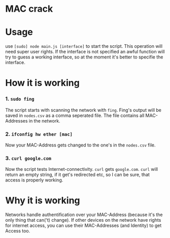 MAC crack
=========

# Usage

use `[sudo] node main.js [interface]` to start the script.
This operation will need super user rights.
If the interface is not specified an awful function will try to guess a working interface, so at the moment it's better to specifie the interface.

# **How** it is working

### 1. `sudo fing` 
The script starts with scanning the network with `fing`. Fing's output will be saved in `nodes.csv` as a comma seperated file. The file contains all MAC-Addresses in the network.

### 2. `ifconfig hw ether [mac]`
Now your MAC-Address gets changed to the one's in the `nodes.csv` file.

### 3. `curl google.com`
Now the script tests Internet-connectivity. `curl` gets `google.com`.
`curl` will return an empty string, if it get's redirected etc, so I can be sure, that access is properly working.

# **Why** it is working

Networks handle authentification over your MAC-Address (because it's the only thing that can('t) change). 
If other devices on the network have rights for internet access, you can use their MAC-Addresses (and Identity) to get Access too.